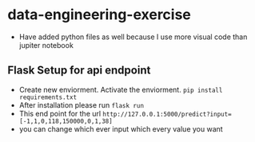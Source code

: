 # data-engineering-exercise
 - Have added python files as well because I use more visual code than jupiter notebook
## Flask Setup for api endpoint
- Create new enviorment. Activate the enviorment.
 `pip install requirements.txt`
 - After installation please run `flask run`
 - This end point for the url `http://127.0.0.1:5000/predict?input=[-1,1,0,118,150000,0,1,38]`
 - you can change which ever input which every value you want
